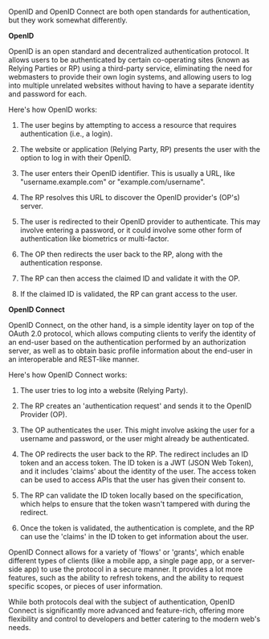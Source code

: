 OpenID and OpenID Connect are both open standards for authentication, but they work somewhat differently.

**OpenID**

OpenID is an open standard and decentralized authentication protocol. It allows users to be authenticated by certain co-operating sites (known as Relying Parties or RP) using a third-party service, eliminating the need for webmasters to provide their own login systems, and allowing users to log into multiple unrelated websites without having to have a separate identity and password for each.

Here's how OpenID works:

1. The user begins by attempting to access a resource that requires authentication (i.e., a login).

2. The website or application (Relying Party, RP) presents the user with the option to log in with their OpenID.

3. The user enters their OpenID identifier. This is usually a URL, like "username.example.com" or "example.com/username".

4. The RP resolves this URL to discover the OpenID provider's (OP's) server.

5. The user is redirected to their OpenID provider to authenticate. This may involve entering a password, or it could involve some other form of authentication like biometrics or multi-factor.

6. The OP then redirects the user back to the RP, along with the authentication response.

7. The RP can then access the claimed ID and validate it with the OP.

8. If the claimed ID is validated, the RP can grant access to the user.

**OpenID Connect**

OpenID Connect, on the other hand, is a simple identity layer on top of the OAuth 2.0 protocol, which allows computing clients to verify the identity of an end-user based on the authentication performed by an authorization server, as well as to obtain basic profile information about the end-user in an interoperable and REST-like manner.

Here's how OpenID Connect works:

1. The user tries to log into a website (Relying Party).

2. The RP creates an 'authentication request' and sends it to the OpenID Provider (OP).

3. The OP authenticates the user. This might involve asking the user for a username and password, or the user might already be authenticated.

4. The OP redirects the user back to the RP. The redirect includes an ID token and an access token. The ID token is a JWT (JSON Web Token), and it includes 'claims' about the identity of the user. The access token can be used to access APIs that the user has given their consent to.

5. The RP can validate the ID token locally based on the specification, which helps to ensure that the token wasn't tampered with during the redirect. 

6. Once the token is validated, the authentication is complete, and the RP can use the 'claims' in the ID token to get information about the user.

OpenID Connect allows for a variety of 'flows' or 'grants', which enable different types of clients (like a mobile app, a single page app, or a server-side app) to use the protocol in a secure manner. It provides a lot more features, such as the ability to refresh tokens, and the ability to request specific scopes, or pieces of user information.

While both protocols deal with the subject of authentication, OpenID Connect is significantly more advanced and feature-rich, offering more flexibility and control to developers and better catering to the modern web's needs.